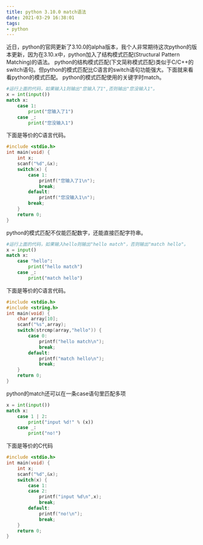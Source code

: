 ```yaml
---
title: python 3.10.0 match语法
date: 2021-03-29 16:38:01
tags:
- python
---
```

近日，python的官网更新了3.10.0的alpha版本，我个人非常期待这次python的版本更新，因为在3.10.x中，python加入了结构模式匹配(Structural Pattern Matching)的语法。
python的结构模式匹配(下文简称模式匹配)类似于C/C++的switch语句。但python的模式匹配比C语言的switch语句功能强大。下面就来看看python的模式匹配。
python的模式匹配使用的关键字时match。
``` python
#运行上面的代码，如果输入1则输出"您输入了1",否则输出"您没输入1"。
x = int(input())
match x:
    case 1:
        print("您输入了1")
    case _:
        print("您没输入1")
```
下面是等价的C语言代码。
``` c
#include <stdio.h>
int main(void) {
    int x;
    scanf("%d",&x);
    switch(x) {
        case 1:
            printf("您输入了1\n");
            break;
        default:
            printf("您没输入1\n");
	    break;
    }
    return 0;
}
```
python的模式匹配不仅能匹配数字，还能直接匹配字符串。
``` python
#运行上面的代码，如果输入hello则输出"hello match"，否则输出"match hello"。
x = input()
match x:
    case "hello":
        print("hello match")
    case _:
        print("match hello")
```
下面是等价的C语言代码。
``` c
#include <stdio.h>
#include <string.h>
int main(void) {
    char array[10];
    scanf("%s",array);
    switch(strcmp(array,"hello")) {
        case 0:
            printf("hello match\n");
            break;
        default:
            printf("match hello\n");
            break;
    }
    return 0;
}
```

python的match还可以在一条case语句里匹配多项
``` python
x = int(input())
match x:
    case 1 | 2:
        print("input %d!" % (x))
    case _:
        print("no!")
```

下面是等价的C代码
```C
#include <stdio.h>
int main(void) {
    int x;
    scanf("%d",&x);
    switch(x) {
        case 1:
        case 2:
            printf("input %d\n",x);
            break;
        default:
            printf("no!\n");
            break;
    }
    return 0;
}
```